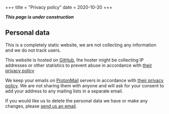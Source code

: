 +++
title = "Privacy policy"
date = 2020-10-20
+++

***This page is under construction***

## Personal data

This is a completely static website, we are not collecting any information and we do not track users.

This website is hosted on [GitHub](https://github.com/), the hoster might be collecting IP addresses or other statistics to prevent abuse in accordance with [their privacy policy](https://docs.github.com/en/free-pro-team@latest/github/site-policy/github-privacy-statement)

We keep your emails on [ProtonMail](https://protonmail.com/) servers in accordance with [their privacy policy](https://protonmail.com/privacy-policy). We are not sharing them with anyone and will ask for your consent to add your address to any mailing lists in a separate email.

If you would like us to delete the personal data we have or make any changes, please [send us an email](mailto:contact@zymologia.fi).

